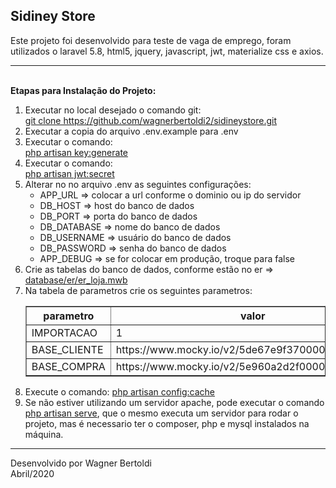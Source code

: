 <h2>Sidiney Store</h2>

<p>Este projeto foi desenvolvido para teste de vaga de emprego, foram utilizados o laravel 5.8, html5, jquery, javascript, jwt, materialize css e axios.</p>
<hr /><br />
<b>Etapas para Instalação do Projeto:</b>
<ol>
    <li>Executar no local desejado o comando git: <br /> <u>git clone https://github.com/wagnerbertoldi2/sidineystore.git</u></li>
    <li>Executar a copia do arquivo .env.example para .env</li>
    <li>Executar o comando: <br /> <u>php artisan key:generate</u></li>
    <li>Executar o comando: <br /> <u>php artisan jwt:secret</u></li>
    <li>Alterar no no arquivo .env as seguintes configurações: <br />
        <ul>
            <li>APP_URL => colocar a url conforme o dominio ou ip do servidor</li>
            <li>DB_HOST => host do banco de dados</li>
            <li>DB_PORT => porta do banco de dados</li>
            <li>DB_DATABASE => nome do banco de dados</li>
            <li>DB_USERNAME => usuário do banco de dados</li>
            <li>DB_PASSWORD => senha do banco de dados</li>
            <li>APP_DEBUG => se for colocar em produção, troque para false</li>
        </ul>
    </li>
    <li>Crie as tabelas do banco de dados, conforme estão no er => <u>database/er/er_loja.mwb</u></li>
    <li>Na tabela de parametros crie os seguintes parametros:
        <table border="1">
            <thead>
                <tr>
                    <th>parametro</th>
                    <th>valor</th>
                    <th>status</th>
                </tr>
            </thead>
            <tbody>
                <tr>
                    <td>IMPORTACAO</td>
                    <td>1</td>
                    <td>1</td>
                </tr>
                <tr>
                    <td>BASE_CLIENTE</td>
                    <td>https://www.mocky.io/v2/5de67e9f370000540009242b</td>
                    <td>1</td>
                </tr>
                <tr>
                    <td>BASE_COMPRA</td>
                    <td>https://www.mocky.io/v2/5e960a2d2f0000f33b0257c4</td>
                    <td>1</td>
                </tr>
            </tbody>
        </table>
    </li>
    <li>Execute o comando: <u>php artisan config:cache</u></li>
    <li>Se não estiver utilizando um servidor apache, pode executar o comando <u>php artisan serve</u>, que o mesmo executa um servidor para rodar o projeto, mas é necessario ter o composer, php e mysql instalados na máquina.</li>
</ol>
<hr />
Desenvolvido por Wagner Bertoldi<br />
Abril/2020
